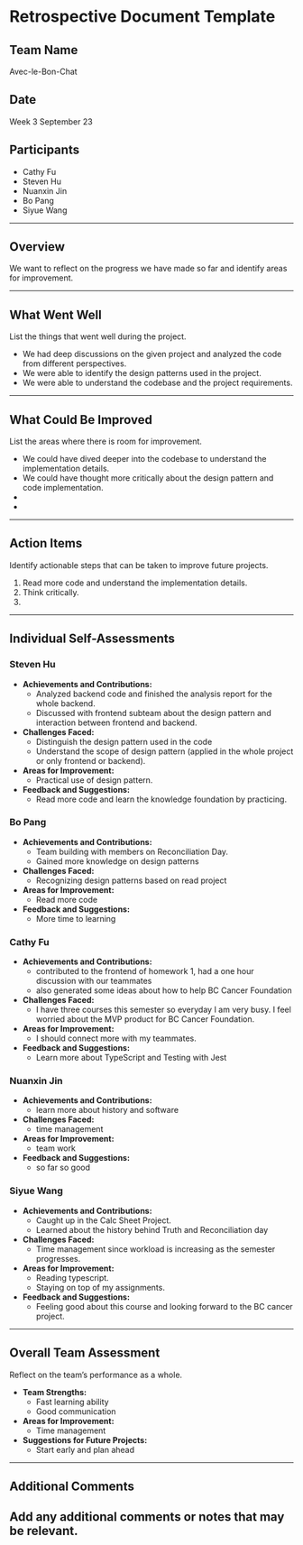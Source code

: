 # Retrospective Document Template

## Team Name
Avec-le-Bon-Chat

## Date
Week 3 September 23

## Participants
- Cathy Fu
- Steven Hu
- Nuanxin Jin
- Bo Pang
- Siyue Wang

---

## Overview
We want to reflect on the progress we have made so far and identify areas for improvement.

---

## What Went Well
List the things that went well during the project.
- We had deep discussions on the given project and analyzed the code from different perspectives.
- We were able to identify the design patterns used in the project.
- We were able to understand the codebase and the project requirements.

---

## What Could Be Improved
List the areas where there is room for improvement.
- We could have dived deeper into the codebase to understand the implementation details.
- We could have thought more critically about the design pattern and code implementation.
-
-

---

## Action Items
Identify actionable steps that can be taken to improve future projects.
1. Read more code and understand the implementation details.
2. Think critically.
3.

---

## Individual Self-Assessments
### Steven Hu
- **Achievements and Contributions:**
  - Analyzed backend code and finished the analysis report for the whole backend.
  - Discussed with frontend subteam about the design pattern and interaction between frontend and backend.
- **Challenges Faced:**
  - Distinguish the design pattern used in the code
  - Understand the scope of design pattern (applied in the whole project or only frontend or backend).
- **Areas for Improvement:**
  - Practical use of design pattern.
- **Feedback and Suggestions:**
  - Read more code and learn the knowledge foundation by practicing.

### Bo Pang
- **Achievements and Contributions:**
  - Team building with members on Reconciliation Day.
  - Gained more knowledge on design patterns
- **Challenges Faced:**
  - Recognizing design patterns based on read project
- **Areas for Improvement:**
  - Read more code
- **Feedback and Suggestions:**
  - More time to learning

### Cathy Fu
- **Achievements and Contributions:**
  - contributed to the frontend of homework 1, had a one hour discussion with our teammates
  - also generated some ideas about how to help BC Cancer Foundation
- **Challenges Faced:**
  - I have three courses this semester so everyday I am very busy. I feel worried about the MVP product for BC Cancer Foundation.
- **Areas for Improvement:**
  - I should connect more with my teammates.
- **Feedback and Suggestions:**
  - Learn more about TypeScript and Testing with Jest

### Nuanxin Jin
- **Achievements and Contributions:**
  - learn more about history and software
- **Challenges Faced:**
  - time management
- **Areas for Improvement:**
  - team work
- **Feedback and Suggestions:**
  - so far so good

### Siyue Wang
- **Achievements and Contributions:**
  - Caught up in the Calc Sheet Project.
  - Learned about the history behind Truth and Reconciliation day
- **Challenges Faced:**
  - Time management since workload is increasing as the semester progresses. 
- **Areas for Improvement:**
  - Reading typescript.
  - Staying on top of my assignments.
- **Feedback and Suggestions:**
  - Feeling good about this course and looking forward to the BC cancer project. 

---

## Overall Team Assessment
Reflect on the team’s performance as a whole.
- **Team Strengths:**
  - Fast learning ability
  - Good communication
- **Areas for Improvement:**
  - Time management
- **Suggestions for Future Projects:**
  - Start early and plan ahead

---

## Additional Comments
Add any additional comments or notes that may be relevant.
-
